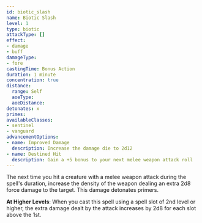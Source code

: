 ```yaml
---
id: biotic_slash
name: Biotic Slash
level: 1
type: biotic
attackType: []
effect:
- damage
- buff
damageType:
- fore
castingTime: Bonus Action
duration: 1 minute
concentration: true
distance:
  range: Self
  aoeType: 
  aoeDistance: 
detonates: x
primes: 
availableClasses:
- sentinel
- vanguard
advancementOptions:
- name: Improved Damage
  description: Increase the damage die to 2d12
- name: Destined Hit
  description: Gain a +5 bonus to your next melee weapon attack roll
---
```

The next time you hit a creature with a melee weapon attack during the spell's duration, increase the density of the
weapon dealing an extra 2d8 force damage to the target. This damage detonates primers.

__At Higher Levels__: When you cast this spell using a spell slot of 2nd level or higher, the extra damage dealt by the
attack increases by 2d8 for each slot above the 1st.
